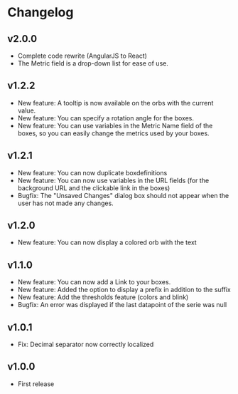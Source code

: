 # Changelog

## v2.0.0

- Complete code rewrite (AngularJS to React)
- The Metric field is a drop-down list for ease of use.

## v1.2.2

- New feature: A tooltip is now available on the orbs with the current value.
- New feature: You can specify a rotation angle for the boxes.
- New feature: You can use variables in the Metric Name field of the boxes, so you can easily change the metrics used by your boxes.

## v1.2.1

- New feature: You can now duplicate boxdefinitions
- New feature: You can now use variables in the URL fields (for the background URL and the clickable link in the boxes)
- Bugfix: The "Unsaved Changes" dialog box should not appear when the user has not made any changes.

## v1.2.0

- New feature: You can now display a colored orb with the text

## v1.1.0

- New feature: You can now add a Link to your boxes.
- New feature: Added the option to display a prefix in addition to the suffix
- New feature: Add the thresholds feature (colors and blink)
- Bugfix: An error was displayed if the last datapoint of the serie was null

## v1.0.1

- Fix: Decimal separator now correctly localized

## v1.0.0

- First release




